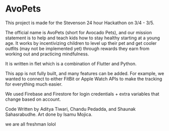 # AvoPets

This project is made for the Stevenson 24 hour Hackathon on 3/4 - 3/5.

The official name is AvoPets (short for Avocado Pets), and our mission statement is to help and teach kids how to stay healthy starting at a young age. It works by incentivizing children to level up their pet and get cooler outfits (may not be implemented yet) through rewards they earn from working out and practicing mindfulness.

It is written in flet which is a combination of Flutter and Python.

This app is not fully built, and many features can be added.
For example, we wanted to connect to either FitBit or Apple Watch APIs to make the tracking for everything much easier.

We used Firebase and Firestore for login credentials + extra variables that change based on account.

Code Written by Aditya Tiwari, Chandu Pedadda, and Shaunak Sahasrabudhe.
Art done by Isamu Mojica.









we are all freshman lolol
